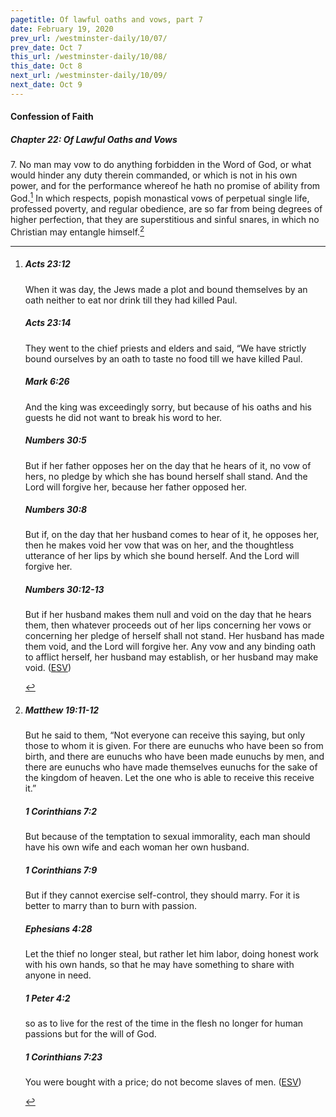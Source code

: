 ```yaml
---
pagetitle: Of lawful oaths and vows, part 7
date: February 19, 2020
prev_url: /westminster-daily/10/07/
prev_date: Oct 7
this_url: /westminster-daily/10/08/
this_date: Oct 8
next_url: /westminster-daily/10/09/
next_date: Oct 9
---
```


#### Confession of Faith

##### Chapter 22: Of Lawful Oaths and Vows

7\. No man may vow to do anything forbidden in the Word of God, or what would hinder any duty therein commanded, or which is not in his own power, and for the performance whereof he hath no promise of ability from God.[^fnref:wcf1] In which respects, popish monastical vows of perpetual single life, professed poverty, and regular obedience, are so far from being degrees of higher perfection, that they are superstitious and sinful snares, in which no Christian may entangle himself.[^fnref:wcf2]

[^fnref:wcf1]: <div class="esv"><h5>Acts 23:12</h5> <div class="esv-text"> <p id="p44023012.06-1">When it was day, the Jews made a plot and bound themselves by an oath neither to eat nor drink till they had killed Paul.</p> </div><h5>Acts 23:14</h5> <div class="esv-text"><p id="p44023014.01-2">They went to the chief priests and elders and said, &#8220;We have strictly bound ourselves by an oath to taste no food till we have killed Paul.</p> </div><h5>Mark 6:26</h5> <div class="esv-text"><p id="p41006026.01-3">And the king was exceedingly sorry, but because of his oaths and his guests he did not want to break his word to her.</p> </div><h5>Numbers 30:5</h5> <div class="esv-text"><p id="p04030005.01-4">But if her father opposes her on the day that he hears of it, no vow of hers, no pledge by which she has bound herself shall stand. And the <span class="small-caps">Lord</span> will forgive her, because her father opposed her.</p> </div><h5>Numbers 30:8</h5> <div class="esv-text"><p id="p04030008.01-5">But if, on the day that her husband comes to hear of it, he opposes her, then he makes void her vow that was on her, and the thoughtless utterance of her lips by which she bound herself. And the <span class="small-caps">Lord</span> will forgive her.</p> </div><h5>Numbers 30:12-13</h5> <div class="esv-text"><p id="p04030012.01-6">But if her husband makes them null and void on the day that he hears them, then whatever proceeds out of her lips concerning her vows or concerning her pledge of herself shall not stand. Her husband has made them void, and the <span class="small-caps">Lord</span> will forgive her. Any vow and any binding oath to afflict herself, her husband may establish, or her husband may make void.  (<a href="http://www.esv.org" class="copyright">ESV</a>)</p> </div> </div>

[^fnref:wcf2]: <div class="esv"><h5>Matthew 19:11-12</h5> <div class="esv-text"><p id="p40019011.01-1">But he said to them, <span class="woc">&#8220;Not everyone can receive this saying, but only those to whom it is given.</span> <span class="woc">For there are eunuchs who have been so from birth, and there are eunuchs who have been made eunuchs by men, and there are eunuchs who have made themselves eunuchs for the sake of the kingdom of heaven. Let the one who is able to receive this receive it.&#8221;</span></p> </div><h5>1 Corinthians 7:2</h5> <div class="esv-text"><p id="p46007002.01-2">But because of the temptation to sexual immorality, each man should have his own wife and each woman her own husband.</p> </div><h5>1 Corinthians 7:9</h5> <div class="esv-text"><p id="p46007009.01-3">But if they cannot exercise self-control, they should marry. For it is better to marry than to burn with passion.</p> </div><h5>Ephesians 4:28</h5> <div class="esv-text"><p id="p49004028.01-4">Let the thief no longer steal, but rather let him labor, doing honest work with his own hands, so that he may have something to share with anyone in need.</p> </div><h5>1 Peter 4:2</h5> <div class="esv-text"><p id="p60004002.01-5">so as to live for the rest of the time in the flesh no longer for human passions but for the will of God.</p> </div><h5>1 Corinthians 7:23</h5> <div class="esv-text"><p id="p46007023.01-6">You were bought with a price; do not become slaves of men.  (<a href="http://www.esv.org" class="copyright">ESV</a>)</p> </div> </div>

